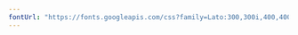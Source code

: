 ```yaml
---
fontUrl: "https://fonts.googleapis.com/css?family=Lato:300,300i,400,400i,700,700i,900,900i|PT+Serif:400,400i,700,700i"
---
```

